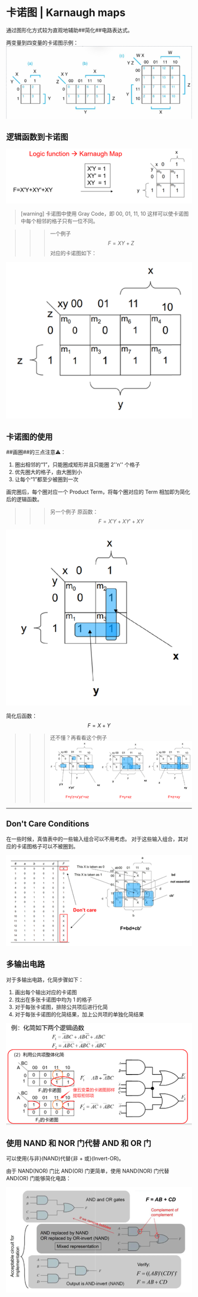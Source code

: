 # 卡诺图 | Karnaugh maps

通过图形化方式较为直观地辅助##简化##电路表达式。

两变量到四变量的卡诺图示例：
![图例](.卡诺图/图例.png)

## 逻辑函数到卡诺图

![转换过程](.卡诺图/转换过程.png)

> [warning]
> 卡诺图中使用 Gray Code，即 00, 01, 11, 10
> 这样可以使卡诺图中每个相邻的格子只有一位不同。

>>> 一个例子
$$F = XY + Z$$ 对应的卡诺图如下：

![转换用例1](.卡诺图/转换用例1.png)
>>>

## 卡诺图的使用

##画圈##的三点注意⚠️：
1. 圈出相邻的“1”，只能圈成矩形并且只能圈 2''n'' 个格子
2. 优先圈大的格子，由大圈到小
3. 让每个“1”都至少被圈到一次

画完圈后，每个圈对应一个 Product Term，将每个圈对应的 Term 相加即为简化后的逻辑函数。

>>> 另一个例子
原函数：$$F = X'Y + XY' + XY$$

![转换用例2](.卡诺图/转换用例2.png)

简化后函数：$$F = X + Y$$
>>>

>>> 还不懂？再看看这个例子
![转换用例3](.卡诺图/转换用例3.png)
>>>

- - -

## Don't Care Conditions

在一些时候，真值表中的一些输入组合可以不用考虑。
对于这些输入组合，其对应的卡诺图格子可以不被圈到。

![Don't Care Conditions Sample](.卡诺图/DontCareCondition.png)

## 多输出电路

对于多输出电路，化简步骤如下：

1. 画出每个输出对应的卡诺图
2. 找出在多张卡诺图中均为 1 的格子
3. 对于每张卡诺图，排除公共项后进行化简
4. 对于每张卡诺图的化简结果，加上公共项的单独化简结果

![多输出电路示例](.卡诺图/多输出电路示例.png)

## 使用 NAND 和 NOR 门代替 AND 和 OR 门

可以使用{与非}(NAND)代替{非 + 或}(Invert-OR)。

由于 NAND(NOR) 门比 AND(OR) 门更简单，使用 NAND(NOR) 门代替 AND(OR) 门能够简化电路：

![NAND & NOR](.卡诺图/NAND&NOR.png)
